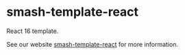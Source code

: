 # smash-template-react

React 16 template.

See our website [smash-template-react](https://www.smash-cli.com/docs/documentation/templates/smash-template-react.html)
for more information.
